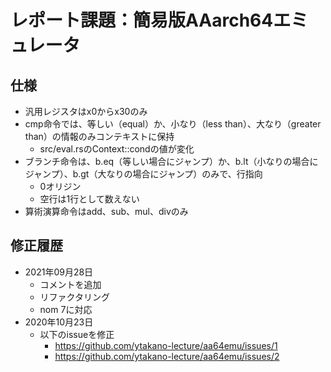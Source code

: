# レポート課題：簡易版AAarch64エミュレータ

## 仕様

- 汎用レジスタはx0からx30のみ
- cmp命令では、等しい（equal）か、小なり（less than）、大なり（greater than）の情報のみコンテキストに保持
  - src/eval.rsのContext::condの値が変化
- ブランチ命令は、b.eq（等しい場合にジャンプ）か、b.lt（小なりの場合にジャンプ）、b.gt（大なりの場合にジャンプ）のみで、行指向
  - 0オリジン
  - 空行は1行として数えない
- 算術演算命令はadd、sub、mul、divのみ

## 修正履歴

- 2021年09月28日
  - コメントを追加
  - リファクタリング
  - nom 7に対応
- 2020年10月23日
  - 以下のissueを修正
    - https://github.com/ytakano-lecture/aa64emu/issues/1
    - https://github.com/ytakano-lecture/aa64emu/issues/2

